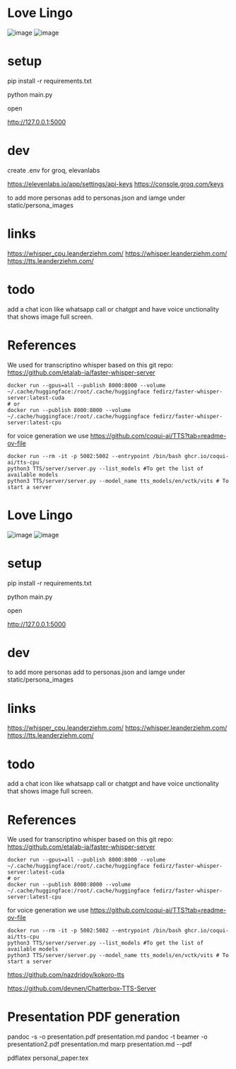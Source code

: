 # Love Lingo

![image](https://github.com/user-attachments/assets/e21d944d-9c7b-4915-a5d9-e7cd9fb65649)
![image](https://github.com/user-attachments/assets/b8db8097-e479-49bc-84dd-fa4da335440e)

# setup

pip install -r requirements.txt

python main.py

open

http://127.0.0.1:5000

# dev

create .env for groq, elevanlabs

https://elevenlabs.io/app/settings/api-keys
https://console.groq.com/keys

to add more personas add to personas.json and iamge under static/persona_images

# links

https://whisper_cpu.leanderziehm.com/
https://whisper.leanderziehm.com/
https://tts.leanderziehm.com/

# todo

add a chat icon like whatsapp call or chatgpt and have voice unctionality that shows image full screen.

# References

We used for transcriptino whisper based on this git repo:
https://github.com/etalab-ia/faster-whisper-server

```
docker run --gpus=all --publish 8000:8000 --volume ~/.cache/huggingface:/root/.cache/huggingface fedirz/faster-whisper-server:latest-cuda
# or
docker run --publish 8000:8000 --volume ~/.cache/huggingface:/root/.cache/huggingface fedirz/faster-whisper-server:latest-cpu
```

for voice generation we use https://github.com/coqui-ai/TTS?tab=readme-ov-file

```
docker run --rm -it -p 5002:5002 --entrypoint /bin/bash ghcr.io/coqui-ai/tts-cpu
python3 TTS/server/server.py --list_models #To get the list of available models
python3 TTS/server/server.py --model_name tts_models/en/vctk/vits # To start a server
```

# Love Lingo

![image](https://github.com/user-attachments/assets/e21d944d-9c7b-4915-a5d9-e7cd9fb65649)
![image](https://github.com/user-attachments/assets/b8db8097-e479-49bc-84dd-fa4da335440e)

# setup

pip install -r requirements.txt

python main.py

open

http://127.0.0.1:5000

# dev

to add more personas add to personas.json and iamge under static/persona_images

# links

https://whisper_cpu.leanderziehm.com/
https://whisper.leanderziehm.com/
https://tts.leanderziehm.com/

# todo

add a chat icon like whatsapp call or chatgpt and have voice unctionality that shows image full screen.

# References

We used for transcriptino whisper based on this git repo:
https://github.com/etalab-ia/faster-whisper-server

```
docker run --gpus=all --publish 8000:8000 --volume ~/.cache/huggingface:/root/.cache/huggingface fedirz/faster-whisper-server:latest-cuda
# or
docker run --publish 8000:8000 --volume ~/.cache/huggingface:/root/.cache/huggingface fedirz/faster-whisper-server:latest-cpu
```

for voice generation we use https://github.com/coqui-ai/TTS?tab=readme-ov-file

```
docker run --rm -it -p 5002:5002 --entrypoint /bin/bash ghcr.io/coqui-ai/tts-cpu
python3 TTS/server/server.py --list_models #To get the list of available models
python3 TTS/server/server.py --model_name tts_models/en/vctk/vits # To start a server
```

https://github.com/nazdridoy/kokoro-tts

https://github.com/devnen/Chatterbox-TTS-Server






# Presentation PDF generation

pandoc -s -o presentation.pdf presentation.md
pandoc -t beamer -o presentation2.pdf presentation.md
marp presentation.md --pdf



pdflatex personal_paper.tex

